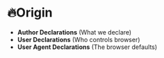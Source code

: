 # 🔥Origin

* **Author Declarations** (What we declare)
* **User Declarations** (Who controls browser)
* **User Agent Declarations** (The browser defaults)
